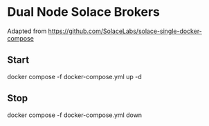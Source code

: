 # Dual Node Solace Brokers

Adapted from https://github.com/SolaceLabs/solace-single-docker-compose

## Start

docker compose -f docker-compose.yml up -d

## Stop

docker compose -f docker-compose.yml down
